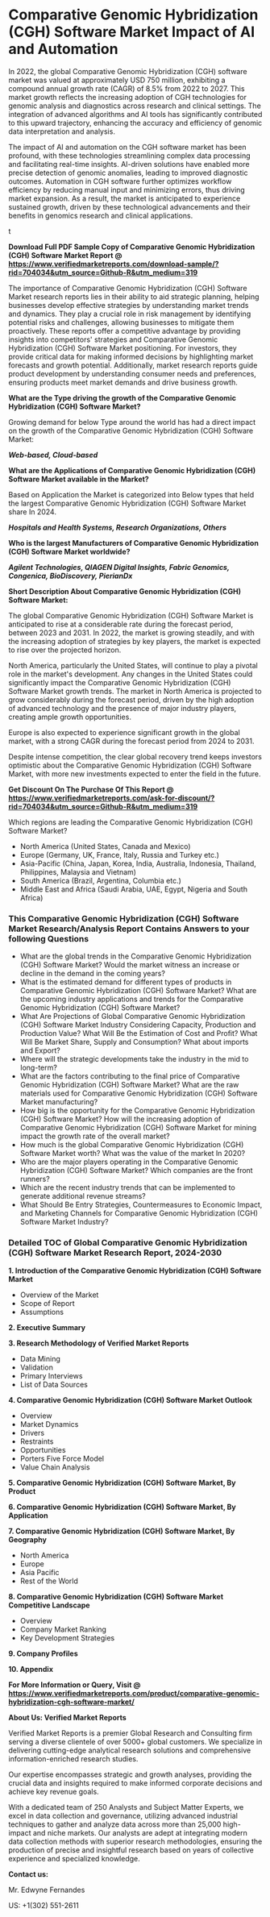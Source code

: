 <meta name="title" content="Global Comparative Genomic Hybridization (CGH) Software Market Impact of AI and Automation"><meta name="description" content="In 2022, the global Comparative Genomic Hybridization (CGH) software market was valued at approximately USD 750 million, exhibiting a compound annual growth rate (CAGR"><meta name="title" content="Comparative Genomic Hybridization (CGH) Software Market Size, Share, Scope, Trends, Growth, Opportunities, Analysis, Forecast"><h1>Comparative Genomic Hybridization (CGH) Software Market Impact of AI and Automation</h1><p>In 2022, the global Comparative Genomic Hybridization (CGH) software market was valued at approximately USD 750 million, exhibiting a compound annual growth rate (CAGR) of 8.5% from 2022 to 2027. This market growth reflects the increasing adoption of CGH technologies for genomic analysis and diagnostics across research and clinical settings. The integration of advanced algorithms and AI tools has significantly contributed to this upward trajectory, enhancing the accuracy and efficiency of genomic data interpretation and analysis.</p><p>The impact of AI and automation on the CGH software market has been profound, with these technologies streamlining complex data processing and facilitating real-time insights. AI-driven solutions have enabled more precise detection of genomic anomalies, leading to improved diagnostic outcomes. Automation in CGH software further optimizes workflow efficiency by reducing manual input and minimizing errors, thus driving market expansion. As a result, the market is anticipated to experience sustained growth, driven by these technological advancements and their benefits in genomics research and clinical applications.</p>t</p><p id="" class=""><strong>Download Full PDF Sample Copy of Comparative Genomic Hybridization (CGH) Software Market Report @ <a href="https://www.verifiedmarketreports.com/download-sample/?rid=704034&utm_source=Github-R&utm_medium=319" target="_blank">https://www.verifiedmarketreports.com/download-sample/?rid=704034&utm_source=Github-R&utm_medium=319</a></strong></p><p>The importance of&nbsp;Comparative Genomic Hybridization (CGH) Software Market research reports lies in their ability to aid strategic planning, helping businesses develop effective strategies by understanding market trends and dynamics. They play a crucial role in risk management by identifying potential risks and challenges, allowing businesses to mitigate them proactively. These reports offer a competitive advantage by providing insights into competitors' strategies and Comparative Genomic Hybridization (CGH) Software Market positioning. For investors, they provide critical data for making informed decisions by highlighting market forecasts and growth potential. Additionally, market research reports guide product development by understanding consumer needs and preferences, ensuring products meet market demands and drive business growth.</p><p><strong>What are the&nbsp;Type driving the growth of the Comparative Genomic Hybridization (CGH) Software Market?</strong></p><p id="" class="">Growing demand for below Type around the world has had a direct impact on the growth of the Comparative Genomic Hybridization (CGH) Software Market:</p><em><strong>Web-based, Cloud-based</strong></em></p><strong>What are the&nbsp;Applications&nbsp;of Comparative Genomic Hybridization (CGH) Software Market available in the Market?</strong></p><p id="" class="">Based on Application the Market is categorized into Below types that held the largest Comparative Genomic Hybridization (CGH) Software Market share In 2024.</p><em><strong>Hospitals and Health Systems, Research Organizations, Others</strong></em></p><strong>Who is the largest Manufacturers of Comparative Genomic Hybridization (CGH) Software Market worldwide?</strong></p><p><em><strong>Agilent Technologies, QIAGEN Digital Insights, Fabric Genomics, Congenica, BioDiscovery, PierianDx</strong></em></p><p id="" class=""><strong>Short Description About Comparative Genomic Hybridization (CGH) Software Market:</strong></p><p>The global Comparative Genomic Hybridization (CGH) Software Market is anticipated to rise at a considerable rate during the forecast period, between 2023 and 2031. In 2022, the market is growing steadily, and with the increasing adoption of strategies by key players, the market is expected to rise over the projected horizon.</p><p>North America, particularly the United States, will continue to play a pivotal role in the market's development. Any changes in the United States could significantly impact the Comparative Genomic Hybridization (CGH) Software Market growth trends. The market in North America is projected to grow considerably during the forecast period, driven by the high adoption of advanced technology and the presence of major industry players, creating ample growth opportunities.</p><p>Europe is also expected to experience significant growth in the global market, with a strong CAGR during the forecast period from 2024 to 2031.</p><p>Despite intense competition, the clear global recovery trend keeps investors optimistic about the Comparative Genomic Hybridization (CGH) Software Market, with more new investments expected to enter the field in the future.</p><p id="" class=""><strong>Get Discount On The Purchase Of This Report @ <a href="https://www.verifiedmarketreports.com/ask-for-discount/?rid=704034&utm_source=Github-R&utm_medium=319" target="_blank">https://www.verifiedmarketreports.com/ask-for-discount/?rid=704034&utm_source=Github-R&utm_medium=319</a></strong></p>Which regions are leading the Comparative Genomic Hybridization (CGH) Software Market?</p><ul><li>North America (United States, Canada and Mexico)</li><li>Europe (Germany, UK, France, Italy, Russia and Turkey etc.)</li><li>Asia-Pacific (China, Japan, Korea, India, Australia, Indonesia, Thailand, Philippines, Malaysia and Vietnam)</li><li>South America (Brazil, Argentina, Columbia etc.)</li><li>Middle East and Africa (Saudi Arabia, UAE, Egypt, Nigeria and South Africa)</li></ul><h3 id="" class="">This Comparative Genomic Hybridization (CGH) Software Market Research/Analysis Report Contains Answers to your following Questions</h3><ul><li>What are the global trends in the Comparative Genomic Hybridization (CGH) Software Market? Would the market witness an increase or decline in the demand in the coming years?</li><li>What is the estimated demand for different types of products in Comparative Genomic Hybridization (CGH) Software Market? What are the upcoming industry applications and trends for the Comparative Genomic Hybridization (CGH) Software Market?</li><li>What Are Projections of Global Comparative Genomic Hybridization (CGH) Software Market Industry Considering Capacity, Production and Production Value? What Will Be the Estimation of Cost and Profit? What Will Be Market Share, Supply and Consumption? What about imports and Export?</li><li>Where will the strategic developments take the industry in the mid to long-term?</li><li>What are the factors contributing to the final price of Comparative Genomic Hybridization (CGH) Software Market? What are the raw materials used for Comparative Genomic Hybridization (CGH) Software Market manufacturing?</li><li>How big is the opportunity for the Comparative Genomic Hybridization (CGH) Software Market? How will the increasing adoption of Comparative Genomic Hybridization (CGH) Software Market for mining impact the growth rate of the overall market?</li><li>How much is the global Comparative Genomic Hybridization (CGH) Software Market worth? What was the value of the market In 2020?</li><li>Who are the major players operating in the Comparative Genomic Hybridization (CGH) Software Market? Which companies are the front runners?</li><li>Which are the recent industry trends that can be implemented to generate additional revenue streams?</li><li>What Should Be Entry Strategies, Countermeasures to Economic Impact, and Marketing Channels for Comparative Genomic Hybridization (CGH) Software Market Industry?</li></ul><h3 id="" class="">Detailed TOC of Global Comparative Genomic Hybridization (CGH) Software Market Research Report, 2024-2030</h3><p id="" class=""><strong>1. Introduction of the Comparative Genomic Hybridization (CGH) Software Market</strong></p><ul><li>Overview of the Market</li><li>Scope of Report</li><li>Assumptions</li></ul><p id="" class=""><strong>2. Executive Summary</strong></p><p id="" class=""><strong>3. Research Methodology of Verified Market Reports</strong></p><ul><li>Data Mining</li><li>Validation</li><li>Primary Interviews</li><li>List of Data Sources</li></ul><p id="" class=""><strong>4. Comparative Genomic Hybridization (CGH) Software Market Outlook</strong></p><ul><li>Overview</li><li>Market Dynamics</li><li>Drivers</li><li>Restraints</li><li>Opportunities</li><li>Porters Five Force Model</li><li>Value Chain Analysis</li></ul><p id="" class=""><strong>5. Comparative Genomic Hybridization (CGH) Software Market, By Product</strong></p><p id="" class=""><strong>6. Comparative Genomic Hybridization (CGH) Software Market, By Application</strong></p><p id="" class=""><strong>7. Comparative Genomic Hybridization (CGH) Software Market, By Geography</strong></p><ul><li>North America</li><li>Europe</li><li>Asia Pacific</li><li>Rest of the World</li></ul><p id="" class=""><strong>8. Comparative Genomic Hybridization (CGH) Software Market Competitive Landscape</strong></p><ul><li>Overview</li><li>Company Market Ranking</li><li>Key Development Strategies</li></ul><p id="" class=""><strong>9. Company Profiles</strong></p><p id="" class=""><strong>10. Appendix</strong></p><p id="" class=""><strong>For More Information or Query, Visit @ <a href="https://www.verifiedmarketreports.com/product/comparative-genomic-hybridization-cgh-software-market/" target="_blank">https://www.verifiedmarketreports.com/product/comparative-genomic-hybridization-cgh-software-market/</a></strong></p><p id="" class=""><strong>About Us: Verified Market Reports</strong></p><p id="" class="">Verified Market Reports is a premier Global Research and Consulting firm serving a diverse clientele of over 5000+ global customers. We specialize in delivering cutting-edge analytical research solutions and comprehensive information-enriched research studies.</p><p id="" class="">Our expertise encompasses strategic and growth analyses, providing the crucial data and insights required to make informed corporate decisions and achieve key revenue goals.</p><p id="" class="">With a dedicated team of 250 Analysts and Subject Matter Experts, we excel in data collection and governance, utilizing advanced industrial techniques to gather and analyze data across more than 25,000 high-impact and niche markets. Our analysts are adept at integrating modern data collection methods with superior research methodologies, ensuring the production of precise and insightful research based on years of collective experience and specialized knowledge.</p><p id="" class=""><strong>Contact us:</strong></p><p id="" class="">Mr. Edwyne Fernandes</p><p id="" class="">US: +1(302) 551-2611</p>